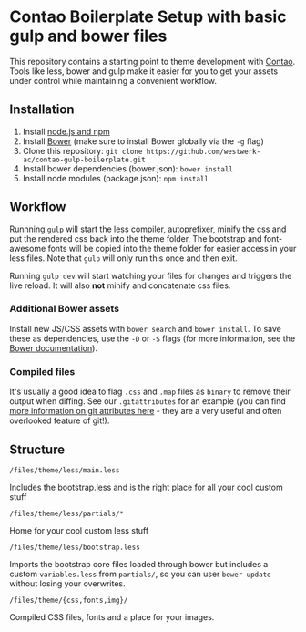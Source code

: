 # Contao Boilerplate Setup with basic gulp and bower files

This repository contains a starting point to theme development with [Contao](https://github.com/contao/core). Tools like less, bower and gulp make it easier for you to get your assets under control while maintaining a convenient workflow.

## Installation

1. Install [node.js and npm](http://nodejs.org/)
2. Install [Bower](http://bower.io) (make sure to install Bower globally via the `-g` flag)
3. Clone this repository: `git clone https://github.com/westwerk-ac/contao-gulp-boilerplate.git`
4. Install bower dependencies (bower.json): `bower install`
5. Install node modules (package.json): `npm install`

## Workflow

Runnning `gulp` will start the less compiler, autoprefixer, minify the css and put the rendered css back into the theme folder. The bootstrap and font-awesome fonts will be copied into the theme folder for easier access in your less files. Note that `gulp` will only run this once and then exit.

Running `gulp dev` will start watching your files for changes and triggers the live reload. It will also **not** minify and concatenate css files.

### Additional Bower assets

Install new JS/CSS assets with `bower search` and `bower install`. To save these as dependencies, use the `-D` or `-S` flags (for more information, see the [Bower documentation](http://bower.io/docs/api/#install)). 

### Compiled files

It's usually a good idea to flag `.css` and `.map` files as `binary` to remove their output when diffing. See our `.gitattributes` for an example (you can find [more information on git attributes here](http://git-scm.com/docs/gitattributes) - they are a very useful and often overlooked feature of git!).

## Structure

`/files/theme/less/main.less`

Includes the bootstrap.less and is the right place for all your cool custom stuff

`/files/theme/less/partials/*`

Home for your cool custom less stuff

`/files/theme/less/bootstrap.less`

Imports the bootstrap core files loaded through bower but includes a custom `variables.less` from `partials/`, so you can user `bower update` without losing your overwrites.  

`/files/theme/{css,fonts,img}/`

Compiled CSS files, fonts and a place for your images.

